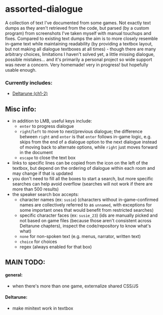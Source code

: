 # assorted-dialogue
A collection of text I've documented from some games. Not exactly text dumps as they aren't retrieved from the code, but parsed (by a custom program) from screenshots I've taken myself with manual touchups and fixes. Compared to existing text dumps the aim is to more closely resemble in-game text while maintaining readability (by providing a textbox layout, but not making all dialogue textboxes at all times) - though there are many arbitrary choices, limitations I haven't solved yet, a little missing dialogue, possible mistakes... and it's primarily a personal project so wide support was never a concern. Very homemade! very in progress! but hopefully usable enough.
### Currently includes:
- <a href="https://candlesign.github.io/assorted-dialogue/deltarune/deltarune.html">Deltarune (ch1-2)</a>

## Misc info:
- in addition to LMB, useful keys include:
  - ``enter`` to progress dialogue
  - ``right``/``left`` to move to next/previous dialogue; the difference between ``right`` and ``enter`` is that ``enter`` follows in-game logic, e.g. skips from the end of a dialogue option to the next dialogue instead of moving back to alternate options, while ``right`` just moves forward in the document
  - ``escape`` to close the text box
- links to specific lines can be copied from the icon on the left of the textbox, but depend on the ordering of dialogue within each room and may change if that is updated
- you don't need to fill all the boxes to start a search, but more specific searches can help avoid overflow (searches will not work if there are more than 500 results)
- the speaker search box accepts: 
  - character names (ex: ``susie``) (characters without in-game-confirmed names are collectively referred to as ``unnamed``, with exceptions for some important ones that would benefit from restricted searches)
  - specific character faces (ex: ``susie_23``) (ids are manually picked and not based on game files (because those aren't consistent across Deltarune chapters), inspect the code/repository to know what's what)
  - ``none`` for non-spoken text (e.g. menus, narrator, written text)
  - ``choice`` for choices
  - regex (always enabled for that box)

## MAIN TODO:
#### general:
- when there's more than one game, externalize shared CSS/JS
#### Deltarune:
- make minitext work in textbox
